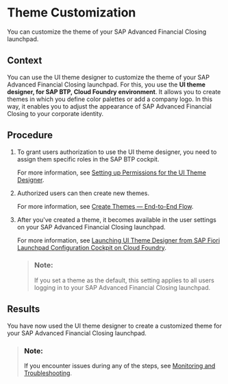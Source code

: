 <!-- loioa1d4fa4949cb49f187788612639b7ac4 -->

# Theme Customization

You can customize the theme of your SAP Advanced Financial Closing launchpad.



<a name="loioa1d4fa4949cb49f187788612639b7ac4__context_ikq_zy3_wbc"/>

## Context

You can use the UI theme designer to customize the theme of your SAP Advanced Financial Closing launchpad. For this, you use the **UI theme designer, for SAP BTP, Cloud Foundry environment**. It allows you to create themes in which you define color palettes or add a company logo. In this way, it enables you to adjust the appearance of SAP Advanced Financial Closing to your corporate identity.



<a name="loioa1d4fa4949cb49f187788612639b7ac4__steps_jpc_zy3_wbc"/>

## Procedure

1.  To grant users authorization to use the UI theme designer, you need to assign them specific roles in the SAP BTP cockpit.

    For more information, see [Setting up Permissions for the UI Theme Designer](https://help.sap.com/docs/btp/ui-theme-designer/setting-up-permissions-for-ui-theme-designer).

2.  Authorized users can then create new themes.

    For more information, see [Create Themes — End-to-End Flow](https://help.sap.com/docs/btp/ui-theme-designer/create-themes-end-to-end-flow).

3.  After you've created a theme, it becomes available in the user settings on your SAP Advanced Financial Closing launchpad.

    For more information, see [Launching UI Theme Designer from SAP Fiori Launchpad Configuration Cockpit on Cloud Foundry](https://help.sap.com/docs/btp/ui-theme-designer/launching-ui-theme-designer-from-sap-fiori-launchpad-configuration-cockpit-on-cloud-foundry).

    > ### Note:  
    > If you set a theme as the default, this setting applies to all users logging in to your SAP Advanced Financial Closing launchpad.




<a name="loioa1d4fa4949cb49f187788612639b7ac4__result_jmx_znj_wbc"/>

## Results

You have now used the UI theme designer to create a customized theme for your SAP Advanced Financial Closing launchpad.

> ### Note:  
> If you encounter issues during any of the steps, see [Monitoring and Troubleshooting](https://help.sap.com/docs/btp/ui-theme-designer/monitoring-and-troubleshooting).

